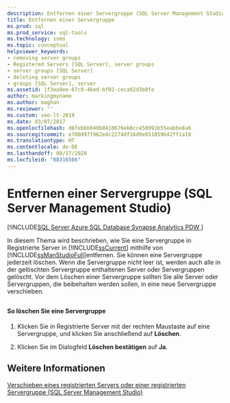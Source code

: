 ```yaml
---
description: Entfernen einer Servergruppe (SQL Server Management Studio)
title: Entfernen einer Servergruppe
ms.prod: sql
ms.prod_service: sql-tools
ms.technology: ssms
ms.topic: conceptual
helpviewer_keywords:
- removing server groups
- Registered Servers [SQL Server], server groups
- server groups [SQL Server]
- deleting server groups
- groups [SQL Server], server
ms.assetid: 1f3ea9ee-67c0-46ed-bf02-ceca92d3b8fe
author: markingmyname
ms.author: maghan
ms.reviewer: ''
ms.custom: seo-lt-2019
ms.date: 03/07/2017
ms.openlocfilehash: d8febbb040b0410676eb8cc458991b55eabbe8a6
ms.sourcegitcommit: e700497f962e4c2274df16d9e651059b42ff1a10
ms.translationtype: HT
ms.contentlocale: de-DE
ms.lasthandoff: 08/17/2020
ms.locfileid: "88316586"
---
```

# <a name="remove-a-server-group-sql-server-management-studio"></a>Entfernen einer Servergruppe (SQL Server Management Studio)

[!INCLUDE[SQL Server Azure SQL Database Synapse Analytics PDW ](../../includes/applies-to-version/sql-asdb-asdbmi-asa-pdw.md)]

In diesem Thema wird beschrieben, wie Sie eine Servergruppe in Registrierte Server in [!INCLUDE[ssCurrent](../../includes/sscurrent-md.md)] mithilfe von [!INCLUDE[ssManStudioFull](../../includes/ssmanstudiofull-md.md)]entfernen. Sie können eine Servergruppe jederzeit löschen. Wenn die Servergruppe nicht leer ist, werden auch alle in der gelöschten Servergruppe enthaltenen Server oder Servergruppen gelöscht. Vor dem Löschen einer Servergruppe sollten Sie alle Server oder Servergruppen, die beibehalten werden sollen, in eine neue Servergruppe verschieben.  
  
##  <a name="SSMSProcedure"></a>  
  
#### <a name="to-remove-a-server-group"></a>So löschen Sie eine Servergruppe  
  
1.  Klicken Sie in Registrierte Server mit der rechten Maustaste auf eine Servergruppe, und klicken Sie anschließend auf **Löschen**.  
  
2.  Klicken Sie im Dialogfeld **Löschen bestätigen** auf **Ja**.  
  
## <a name="see-also"></a>Weitere Informationen  
 [Verschieben eines registrierten Servers oder einer registrierten Servergruppe &#40;SQL Server Management Studio&#41;](../../tools/sql-server-management-studio/move-a-registered-server-or-registered-server-group.md)  
  
  
